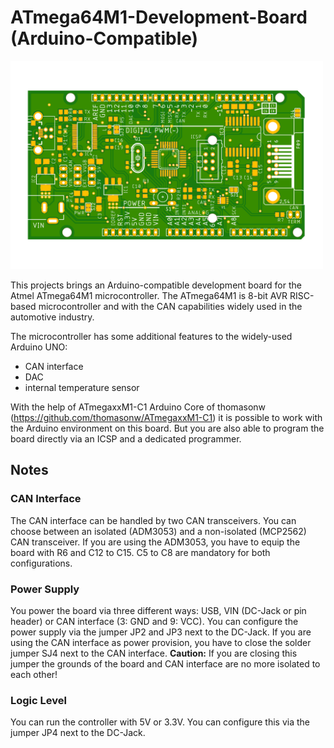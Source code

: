 # ATmega64M1-Development-Board (Arduino-Compatible)
<img src="/pcb_render/ATmega64M1_Dev_Board_top.png" alt="pcb" width="500px"/>

This projects brings an Arduino-compatible development board for the Atmel ATmega64M1 microcontroller. The ATmega64M1 is 8-bit AVR RISC-based microcontroller and with the CAN capabilities widely used in the automotive industry.

The microcontroller has some additional features to the widely-used Arduino UNO:
- CAN interface
- DAC
- internal temperature sensor

With the help of ATmegaxxM1-C1 Arduino Core of thomasonw (https://github.com/thomasonw/ATmegaxxM1-C1) it is possible to work with the Arduino environment on this board. But you are also able to program the board directly via an ICSP and a dedicated programmer.

## Notes
### CAN Interface
The CAN interface can be handled by two CAN transceivers. You can choose between an isolated (ADM3053) and a non-isolated (MCP2562) CAN transceiver. If you are using the ADM3053, you have to equip the board with R6 and C12 to C15. C5 to C8 are mandatory for both configurations.

### Power Supply
You power the board via three different ways: USB, VIN (DC-Jack or pin header) or CAN interface (3: GND and 9: VCC). You can configure the power supply via the jumper JP2 and JP3 next to the DC-Jack. 
If you are using the CAN interface as power provision, you have to close the solder jumper SJ4 next to the CAN interface. **Caution:** If you are closing this jumper the grounds of the board and CAN interface are no more isolated to each other!

### Logic Level
You can run the controller with 5V or 3.3V. You can configure this via the jumper JP4 next to the DC-Jack.
